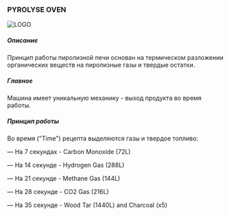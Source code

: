 ### PYROLYSE OVEN

![LOGO](https://gtimpact.space/media/gregtech/purolyse.png)

##### Описание

Принцип работы пиролизной печи основан на термическом разложении органических веществ на пиролизные газы и твердые остатки.

##### Главное

Машина имеет уникальную механику - выход продукта во время работы.

##### Принцип работы

Во время ("Time") рецепта выделяются газы и твердое топливо:

— На 7 секундах - Carbon Monoxide (72L)

— На 14 секунде - Hydrogen Gas (288L)

— На 21 секунде - Methane Gas (144L)

— На 28 секунде - CO2 Gas (216L)

— На 35 секунде -  Wood Tar (1440L) and Charcoal (x5)

